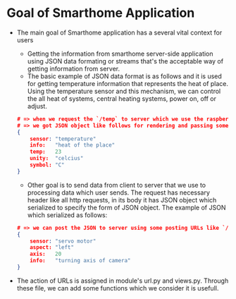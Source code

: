 Goal of Smarthome Application
======================================

-	The main goal of Smarthome application has a several vital context for users
	-	Getting the information from smarthome server-side application using JSON data formating or streams
	that's the acceptable way of getting information from server.
	-	The basic example of JSON data format is as follows and it is used for getting temperature information that
	represents the heat of place. Using the temperature sensor and this mechanism, we can control the all heat of systems,
	central heating systems, power on, off or adjust.

	```JSON
	# => when we request the `/temp` to server which we use the raspberry pi for application server
	# => we got JSON object like follows for rendering and passing some part of JSON to the client display
	{
		sensor: "temperature"
		info:	"heat of the place"
		temp:	23
		unity:  "celcius"
		symbol: "C"
	}
	```

	-	Other goal is to send data from client to server that we use to processing data which user sends.
	The request has necessary header like all http requests, in its body it has JSON object which serialized to specify the form of JSON object. The example of JSON which serialized as follows:

	```JSON
	# => we can post the JSON to server using some posting URLs like `/turn` to turn the servo motors that is used to adjust axis of camera that is taking video for what happen at home
	{
		sensor: "servo motor"
		aspect: "left"
		axis:	20
		info:	"turning axis of camera"
	}
	```

-	The action of URLs is assigned in module's url.py and views.py. Through these file, we can add some functions which we consider it is usefull.